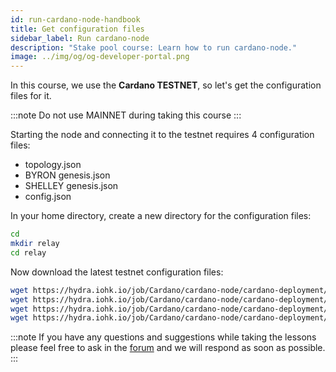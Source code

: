 ```yaml
---
id: run-cardano-node-handbook
title: Get configuration files
sidebar_label: Run cardano-node
description: "Stake pool course: Learn how to run cardano-node."
image: ../img/og/og-developer-portal.png
---
```


In this course, we use the **Cardano TESTNET**, so let's get the configuration files for it.

:::note
Do not use MAINNET during taking this course
:::

Starting the node and connecting it to the testnet requires 4 configuration files:

* topology.json
* BYRON genesis.json
* SHELLEY genesis.json
* config.json

In your home directory, create a new directory for the configuration files:

```sh
cd
mkdir relay
cd relay
```

Now download the latest testnet configuration files:

```sh
wget https://hydra.iohk.io/job/Cardano/cardano-node/cardano-deployment/latest-finished/download/1/testnet-config.json
wget https://hydra.iohk.io/job/Cardano/cardano-node/cardano-deployment/latest-finished/download/1/testnet-shelley-genesis.json
wget https://hydra.iohk.io/job/Cardano/cardano-node/cardano-deployment/latest-finished/download/1/testnet-byron-genesis.json
wget https://hydra.iohk.io/job/Cardano/cardano-node/cardano-deployment/latest-finished/download/1/testnet-topology.json
```

:::note
If you have any questions and suggestions while taking the lessons please feel free to ask in the [forum](https://forum.cardano.org/c/english/operators-talk/119) and we will respond as soon as possible.
:::
